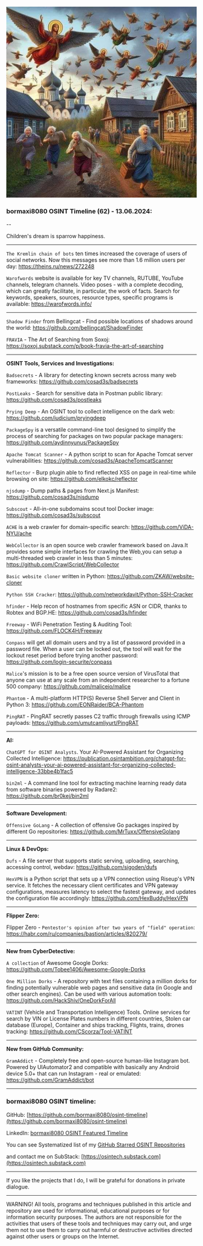 ![alt text](img/62.jpg)
### bormaxi8080 OSINT Timeline (62) - 13.06.2024:

--

Children's dream is sparrow happiness.

----

```The Kremlin chain of bots``` ten times increased the coverage of users of social networks. Now this messages see more than 1.6 million users per day: https://theins.ru/news/272248

```Warofwords``` website is available for key TV channels, RUTUBE, YouTube channels, telegram channels. Video poses - with a complete decoding, which can greatly facilitate, in particular, the work of facts. Search for keywords, speakers, sources, resource types, specific programs is available: https://warofwords.info/

----

```Shadow Finder``` from Bellingcat - Find possible locations of shadows around the world: https://github.com/bellingcat/ShadowFinder

```FRAVIA``` - The Art of Searching from Soxoj: https://soxoj.substack.com/p/book-fravia-the-art-of-searching

----

**OSINT Tools, Services and Investigations:**

```Badsecrets``` - A library for detecting known secrets across many web frameworks: https://github.com/cosad3s/badsecrets

```PostLeaks``` - Search for sensitive data in Postman public library: https://github.com/cosad3s/postleaks

```Prying Deep``` - An OSINT tool to collect intelligence on the dark web: https://github.com/iudicium/pryingdeep

```PackageSpy``` is a versatile command-line tool designed to simplify the process of searching for packages on two popular package managers: https://github.com/aydinnyunus/PackageSpy

```Apache Tomcat Scanner``` - A python script to scan for Apache Tomcat server vulnerabilities: https://github.com/cosad3s/ApacheTomcatScanner

```Reflector``` - Burp plugin able to find reflected XSS on page in real-time while browsing on site: https://github.com/elkokc/reflector

```njsdump``` - Dump paths & pages from Next.js Manifest: https://github.com/cosad3s/njsdump

```Subscout``` - All-in-one subdomains scout tool Docker image: https://github.com/cosad3s/subscout

```ACHE``` is a web crawler for domain-specific search: https://github.com/ViDA-NYU/ache

```WebCollector``` is an open source web crawler framework based on Java.It provides some simple interfaces for crawling the Web,you can setup a multi-threaded web crawler in less than 5 minutes: https://github.com/CrawlScript/WebCollector

```Basic website cloner``` written in Python: https://github.com/ZKAW/website-cloner

```Python SSH Cracker```: https://github.com/networkdavit/Python-SSH-Cracker

```hfinder``` - Help recon of hostnames from specific ASN or CIDR, thanks to Robtex and BGP.HE: https://github.com/cosad3s/hfinder

```Freeway``` - WiFi Penetration Testing & Auditing Tool: https://github.com/FLOCK4H/Freeway

```Conpass``` will get all domain users and try a list of password provided in a password file. When a user can be locked out, the tool will wait for the lockout reset period before trying another password: https://github.com/login-securite/conpass

```Malice```'s mission is to be a free open source version of VirusTotal that anyone can use at any scale from an independent researcher to a fortune 500 company: https://github.com/maliceio/malice

```Phantom``` - A multi-platform HTTP(S) Reverse Shell Server and Client in Python 3: https://github.com/EONRaider/BCA-Phantom

```PingRAT``` - PingRAT secretly passes C2 traffic through firewalls using ICMP payloads: https://github.com/umutcamliyurt/PingRAT

----

**AI:**

```ChatGPT for OSINT Analysts```. Your AI-Powered Assistant for Organizing Collected Intelligence: https://publication.osintambition.org/chatgpt-for-osint-analysts-your-ai-powered-assistant-for-organizing-collected-intelligence-33bbe4b1fac5

```bin2ml``` - A command line tool for extracting machine learning ready data from software binaries powered by Radare2: https://github.com/br0kej/bin2ml

---

**Software Development:**

```Offensive GoLang``` - A collection of offensive Go packages inspired by different Go repositories: https://github.com/MrTuxx/OffensiveGolang

----

**Linux & DevOps:**

```Dufs``` - A file server that supports static serving, uploading, searching, accessing control, webdav: https://github.com/sigoden/dufs

```HexVPN``` is a Python script that sets up a VPN connection using Riseup's VPN service. It fetches the necessary client certificates and VPN gateway configurations, measures latency to select the fastest gateway, and updates the configuration file accordingly: https://github.com/HexBuddy/HexVPN

----

**Flipper Zero:**

Flipper Zero - ```Pentestor's opinion after two years of "field" operation```: https://habr.com/ru/companies/bastion/articles/820279/

----

**New from CyberDetective:**

```A collection``` of Awesome Google Dorks: https://github.com/Tobee1406/Awesome-Google-Dorks

```One Million Dorks``` - A repository with text files containing a million dorks for finding potentially vulnerable web pages and sensitive data (in Google and other search engines). Can be used with various automation tools: https://github.com/HackShiv/OneDorkForAll

```VATINT``` (Vehicle and Transportation Intelligence) Tools. Online services for search by VIN or License Plates numbers in different countries, Stolen car database (Europe), Container and ships tracking, Flights, trains, drones tracking: https://github.com/CScorza/Tool-VATINT

----

**New from GitHub Community:**

```GramAddict``` - Completely free and open-source human-like Instagram bot. Powered by UIAutomator2 and compatible with basically any Android device 5.0+ that can run Instagram - real or emulated: https://github.com/GramAddict/bot

----
### bormaxi8080 OSINT timeline:

GitHub: [https://github.com/bormaxi8080/osint-timeline](https://github.com/bormaxi8080/osint-timeline)

LinkedIn: [bormaxi8080 OSINT Featured Timeline](https://www.linkedin.com/in/osintech/details/featured/)

You can see Systematized list of my [GitHub Starred OSINT Repositories](https://github.com/bormaxi8080/osint-repos-list)

and contact me on SubStack: [https://osintech.substack.com](https://osintech.substack.com)

----

If you like the projects that I do, I will be grateful for donations in private dialogue.

----

WARNING! All tools, programs and techniques published in this article and repository are used for informational, educational purposes or for information security purposes. The authors are not responsible for the activities that users of these tools and techniques may carry out, and urge them not to use them to carry out harmful or destructive activities directed against other users or groups on the Internet.

